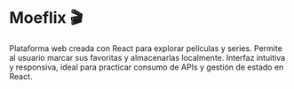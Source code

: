 # Moeflix 🎬
Plataforma web creada con React para explorar películas y series. Permite al usuario marcar sus favoritas y almacenarlas localmente. Interfaz intuitiva y responsiva, ideal para practicar consumo de APIs y gestión de estado en React.
